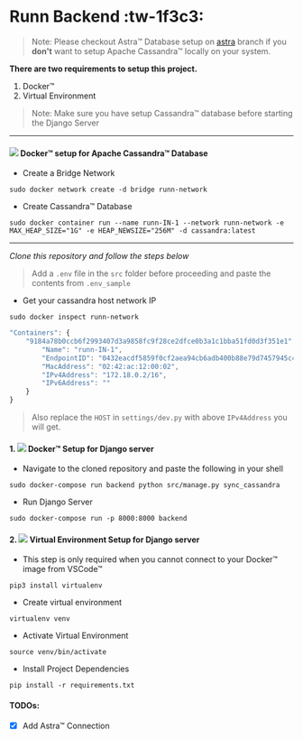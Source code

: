 # Runn Backend :tw-1f3c3:

> Note: Please checkout Astra&trade; Database setup on [astra](https://github.com/Saurabh-Singh-00/runn-backend/tree/astra "astra") branch if you **don't** want to setup Apache Cassandra&trade; locally on your system.

**There are two requirements to setup this project.**
1.  Docker&trade;
2. Virtual Environment

> Note: Make sure you have setup Cassandra&trade; database before starting the Django Server

------------

<h4><img src="https://cdn.iconscout.com/icon/free/png-24/docker-226091.png" />  Docker&trade; setup for Apache Cassandra&trade; Database
</h4>

- Create a Bridge Network
```console
sudo docker network create -d bridge runn-network
```

- Create Cassandra&trade; Database
```console
sudo docker container run --name runn-IN-1 --network runn-network -e MAX_HEAP_SIZE="1G" -e HEAP_NEWSIZE="256M" -d cassandra:latest
```

------------

*Clone this repository and follow the steps below*

> Add a `.env` file in the `src` folder before proceeding and paste the contents from `.env_sample`


- Get your cassandra host network IP
```console
sudo docker inspect runn-network
```

```js
"Containers": {
    "9184a78b0ccb6f2993407d3a9858fc9f28ce2dfce0b3a1c1bba51fd0d3f351e1": {
        "Name": "runn-IN-1",
        "EndpointID": "0432eacdf5859f0cf2aea94cb6adb400b88e79d7457945c430a14a8a9f522386",
        "MacAddress": "02:42:ac:12:00:02",
        "IPv4Address": "172.18.0.2/16",
        "IPv6Address": ""
    }
}
```
> Also replace the `HOST` in `settings/dev.py` with above `IPv4Address` you will get.

<h4>1. <img src="https://cdn.iconscout.com/icon/free/png-24/docker-226091.png" />  Docker&trade; Setup for Django server
</h4>

- Navigate to the cloned repository and paste the following in your shell
```console
sudo docker-compose run backend python src/manage.py sync_cassandra
```

- Run Django Server
```console
sudo docker-compose run -p 8000:8000 backend
```

<h4>2. <img src="https://cdn.iconscout.com/icon/free/png-24/python-2752092-2284909.png" />  Virtual Environment Setup for Django server
</h4>

- This step is only required when you cannot connect to your Docker&trade; image from VSCode&trade;
```console
pip3 install virtualenv
```

- Create virtual environment
```console
virtualenv venv
```

- Activate Virtual Environment
```console
source venv/bin/activate
```

- Install Project Dependencies
```console
pip install -r requirements.txt
```

#### TODOs:
- [X] Add Astra&trade; Connection
